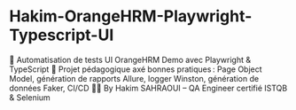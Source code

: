 # Hakim-OrangeHRM-Playwright-Typescript-UI
🧪 Automatisation de tests UI OrangeHRM Demo avec Playwright &amp; TypeScript   🔹 Projet pédagogique axé bonnes pratiques : Page Object Model, génération de rapports Allure, logger Winston, génération de données Faker, CI/CD   👨‍💻 By Hakim SAHRAOUI – QA Engineer certifié ISTQB &amp; Selenium
